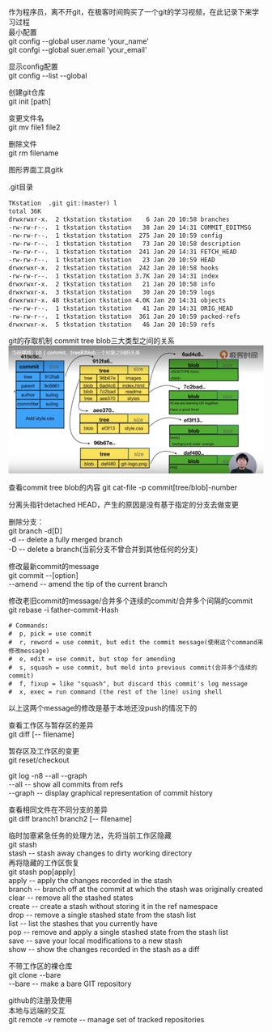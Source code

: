 作为程序员，离不开git，在极客时间购买了一个git的学习视频，在此记录下来学习过程    
最小配置    
git config --global user.name 'your_name'     
git confgi --global suer.email 'your_email'    

显示config配置    
git config --list --global

创建git仓库    
git init [path]    

变更文件名   
git mv file1 file2    

删除文件    
git rm filename     

图形界面工具gitk   

.git目录    
```
TKstation  .git git:(master) l
total 36K
drwxrwxr-x.  2 tkstation tkstation    6 Jan 20 10:58 branches
-rw-rw-r--.  1 tkstation tkstation   38 Jan 20 14:31 COMMIT_EDITMSG
-rw-rw-r--.  1 tkstation tkstation  275 Jan 20 10:59 config
-rw-rw-r--.  1 tkstation tkstation   73 Jan 20 10:58 description
-rw-rw-r--.  1 tkstation tkstation  241 Jan 20 14:31 FETCH_HEAD
-rw-rw-r--.  1 tkstation tkstation   23 Jan 20 10:59 HEAD
drwxrwxr-x.  2 tkstation tkstation  242 Jan 20 10:58 hooks
-rw-rw-r--.  1 tkstation tkstation 3.7K Jan 20 14:31 index
drwxrwxr-x.  2 tkstation tkstation   21 Jan 20 10:58 info
drwxrwxr-x.  3 tkstation tkstation   30 Jan 20 10:59 logs
drwxrwxr-x. 48 tkstation tkstation 4.0K Jan 20 14:31 objects
-rw-rw-r--.  1 tkstation tkstation   41 Jan 20 14:31 ORIG_HEAD
-rw-rw-r--.  1 tkstation tkstation  361 Jan 20 10:59 packed-refs
drwxrwxr-x.  5 tkstation tkstation   46 Jan 20 10:59 refs
```

git的存取机制 commit tree blob三大类型之间的关系    
![](https://raw.githubusercontent.com/chujun-L/chujun-L.github.io/master/images/git%20commit%20tree%20blob.png)

查看commit tree blob的内容
git cat-file -p commit[tree/blob]-number   

分离头指针detached HEAD，产生的原因是没有基于指定的分支去做变更    

删除分支：    
git branch -d[D]                               
-d                  -- delete a fully merged branch                                            
-D                  -- delete a branch(当前分支不曾合并到其他任何的分支)

修改最新commit的message     
git commit --[option]    
--amend                -- amend the tip of the current branch

修改老旧commit的message/合并多个连续的commit/合并多个间隔的commit     
git rebase -i father-commit-Hash   
```   
# Commands:
#  p, pick = use commit
#  r, reword = use commit, but edit the commit message(使用这个command来修改message)
#  e, edit = use commit, but stop for amending
#  s, squash = use commit, but meld into previous commit(合并多个连续的commit)
#  f, fixup = like "squash", but discard this commit's log message
#  x, exec = run command (the rest of the line) using shell
```
以上这两个message的修改是基于本地还没push的情况下的    

查看工作区与暂存区的差异    
git diff [-- filename]   

暂存区及工作区的变更    
git reset/checkout    


git log -n8 --all --graph      
--all                  -- show all commits from refs   
--graph                -- display graphical representation of commit history   

查看相同文件在不同分支的差异      
git diff branch1 branch2 [-- filename]      

临时加塞紧急任务的处理方法，先将当前工作区隐藏     
git stash      
stash                  -- stash away changes to dirty working directory      
再将隐藏的工作区恢复     
git stash pop[apply]     
apply                  -- apply the changes recorded in the stash    
branch                 -- branch off at the commit at which the stash was originally created    
clear                  -- remove all the stashed states    
create                 -- create a stash without storing it in the ref namespace    
drop                   -- remove a single stashed state from the stash list    
list                   -- list the stashes that you currently have    
pop                    -- remove and apply a single stashed state from the stash list    
save                   -- save your local modifications to a new stash    
show                   -- show the changes recorded in the stash as a diff    

不带工作区的裸仓库       
git clone --bare    
--bare                 -- make a bare GIT repository    

github的注册及使用     
本地与远端的交互     
git remote -v
remote                 -- manage set of tracked repositories


















